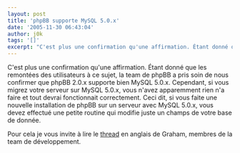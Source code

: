 ```yaml
---
layout: post
title: 'phpBB supporte MySQL 5.0.x'
date: '2005-11-30 06:43:04'
author: j0k
tags: '[]'
excerpt: "C'est plus une confirmation qu'une affirmation. Étant donné que les remontées des utilisateurs à ce sujet, la team de phpBB a pris soin de nous confirmer que phpBB 2.0.x supporte bien MySQL 5.0.x.     \nCependant, si vous migrez votre serveur sur MySQL 5.0.x, vous n'avez apparemment rien n'a faire et tout devrai fonctionnait correctement. Ceci dit, si vous faite      …"
---
```


C'est plus une confirmation qu'une affirmation. Étant donné que les remontées des utilisateurs à ce sujet, la team de phpBB a pris soin de nous confirmer que phpBB 2.0.x supporte bien MySQL 5.0.x.
Cependant, si vous migrez votre serveur sur MySQL 5.0.x, vous n'avez apparemment rien n'a faire et tout devrai fonctionnait correctement. Ceci dit, si vous faite une nouvelle installation de phpBB sur un serveur avec MySQL 5.0.x, vous devez effectué une petite routine qui modifie juste un champs de votre base de donnée.

Pour cela je vous invite à lire le [thread](http://www.phpbb.com/phpBB/viewtopic.php?f=14&amp;t=345312) en anglais de Graham, membres de la team de développement.
